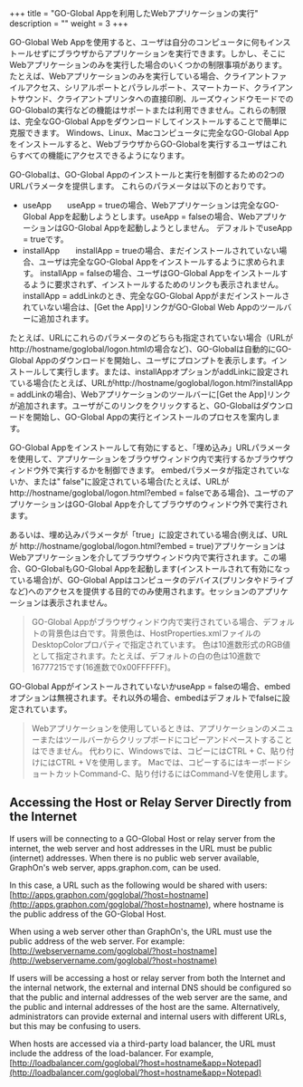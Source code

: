 +++
title = "GO-Global Appを利用したWebアプリケーションの実行"
description = ""
weight = 3
+++

GO-Global Web Appを使用すると、ユーザは自分のコンピュータに何もインストールせずにブラウザからアプリケーションを実行できます。しかし、そこに Webアプリケーションのみを実行した場合のいくつかの制限事項があります。 たとえば、Webアプリケーションのみを実行している場合、クライアントファイルアクセス、シリアルポートとパラレルポート、スマートカード、クライアントサウンド、クライアントプリンタへの直接印刷、ルーズウィンドウモードでのGO-Globalの実行などの機能はサポートまたは利用できません。これらの制限は、完全なGO-Global Appをダウンロードしてインストールすることで簡単に克服できます。 Windows、Linux、Macコンピュータに完全なGO-Global Appをインストールすると、WebブラウザからGO-Globalを実行するユーザはこれらすべての機能にアクセスできるようになります。

GO-Globalは、GO-Global Appのインストールと実行を制御するための2つのURLパラメータを提供します。 これらのパラメータは以下のとおりです。

* useApp　　useApp = trueの場合、Webアプリケーションは完全なGO-Global Appを起動しようとします。useApp = falseの場合、WebアプリケーションはGO-Global Appを起動しようとしません。 デフォルトでuseApp = trueです。
* installApp　　installApp = trueの場合、まだインストールされていない場合、ユーザは完全なGO-Global Appをインストールするように求められます。 installApp = falseの場合、ユーザはGO-Global Appをインストールするように要求されず、インストールするためのリンクも表示されません。 installApp = addLinkのとき、完全なGO-Global Appがまだインストールされていない場合は、[Get the App]リンクがGO-Global Web Appのツールバーに追加されます。

たとえば、URLにこれらのパラメータのどちらも指定されていない場合（URLがhttp://hostname/goglobal/logon.htmlの場合など)、GO-Globalは自動的にGO-Global Appのダウンロードを開始し、ユーザにプロンプトを表示します。インストールして実行します。または、installAppオプションがaddLinkに設定されている場合(たとえば、URLがhttp://hostname/goglobal/logon.html?installApp = addLinkの場合)、Webアプリケーションのツールバーに[Get the App]リンクが追加されます。ユーザがこのリンクをクリックすると、GO-Globalはダウンロードを開始し、GO-Global Appの実行とインストールのプロセスを案内します。

GO-Global Appをインストールして有効にすると、「埋め込み」URLパラメータを使用して、アプリケーションをブラウザウィンドウ内で実行するかブラウザウィンドウ外で実行するかを制御できます。 embedパラメータが指定されていないか、または" false"に設定されている場合(たとえば、URLがhttp://hostname/goglobal/logon.html?embed = falseである場合)、ユーザのアプリケーションはGO-Global Appを介してブラウザのウィンドウ外で実行されます。

あるいは、埋め込みパラメータが「true」に設定されている場合(例えば、URLが http://hostname/goglobal/logon.html?embed = true)アプリケーションはWebアプリケーションを介してブラウザウィンドウ内で実行されます。この場合、GO-GlobalもGO-Global Appを起動します(インストールされて有効になっている場合)が、GO-Global Appはコンピュータのデバイス(プリンタやドライブなど)へのアクセスを提供する目的でのみ使用されます。セッションのアプリケーションは表示されません。

>GO-Global Appがブラウザウィンドウ内で実行されている場合、デフォルトの背景色は白です。背景色は、HostProperties.xmlファイルのDesktopColorプロパティで指定されています。 色は10進数形式のRGB値として指定されます。たとえば、デフォルトの白の色は10進数で16777215です(16進数で0x00FFFFFF)。

GO-Global AppがインストールされていないかuseApp = falseの場合、embedオプションは無視されます。それ以外の場合、embedはデフォルトでfalseに設定されています。

>Webアプリケーションを使用しているときは、アプリケーションのメニューまたはツールバーからクリップボードにコピーアンドペーストすることはできません。 代わりに、Windowsでは、コピーにはCTRL + C、貼り付けにはCTRL + Vを使用します。 Macでは、コピーするにはキーボードショートカットCommand-C、貼り付けるにはCommand-Vを使用します。

## Accessing the Host or Relay Server Directly from the Internet

If users will be connecting to a GO-Global Host or relay server from the internet, the web server and host addresses in the URL must be public (internet) addresses. When there is no public web server available, GraphOn's web server, apps.graphon.com, can be used.

In this case, a URL such as the following would be shared with users: [http://apps.graphon.com/goglobal/?host=hostname](http://apps.graphon.com/goglobal/?host=hostname), where hostname is the public address of the GO-Global Host.

When using a web server other than GraphOn's, the URL must use the public address of the web server. For example: [http://webservername.com/goglobal/?host=hostname](http://webservername.com/goglobal/?host=hostname)

If users will be accessing a host or relay server from both the Internet and the internal network, the external and internal DNS should be configured so that the public and internal addresses of the web server are the same, and the public and internal addresses of the host are the same. Alternatively, administrators can provide external and internal users with different URLs, but this may be confusing to users.

When hosts are accessed via a third-party load balancer, the URL must include the address of the load-balancer. For example, [http://loadbalancer.com/goglobal/?host=hostname&app=Notepad](http://loadbalancer.com/goglobal/?host=hostname&app=Notepad)​

